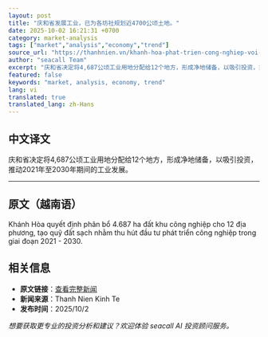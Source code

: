 ```yaml
---
layout: post
title: "庆和省发展工业，已为各坊社规划近4700公顷土地。"
date: 2025-10-02 16:21:31 +0700
category: market-analysis
tags: ["market","analysis","economy","trend"]
source_url: "https://thanhnien.vn/khanh-hoa-phat-trien-cong-nghiep-voi-gan-4700-ha-dat-phan-bo-cho-cac-xa-phuong-185251002161509288.htm"
author: "seacall Team"
excerpt: "庆和省决定将4,687公顷工业用地分配给12个地方，形成净地储备，以吸引投资，推动2021年至2030年期间的工业发展。..."
featured: false
keywords: "market, analysis, economy, trend"
lang: vi
translated: true
translated_lang: zh-Hans
---
```


## 中文译文

庆和省决定将4,687公顷工业用地分配给12个地方，形成净地储备，以吸引投资，推动2021年至2030年期间的工业发展。

---

## 原文（越南语）

Kh&aacute;nh H&ograve;a quyết định ph&acirc;n bổ 4.687 ha đất khu c&ocirc;ng nghiệp cho 12 địa phương, tạo quỹ đất sạch nhằm thu h&uacute;t đầu tư ph&aacute;t triển c&ocirc;ng nghiệp trong giai đoạn 2021 - 2030.

## 相关信息

- **原文链接**：[查看完整新闻](https://thanhnien.vn/khanh-hoa-phat-trien-cong-nghiep-voi-gan-4700-ha-dat-phan-bo-cho-cac-xa-phuong-185251002161509288.htm)
- **新闻来源**：Thanh Nien Kinh Te
- **发布时间**：2025/10/2

*想要获取更专业的投资分析和建议？欢迎体验 seacall AI 投资顾问服务。*